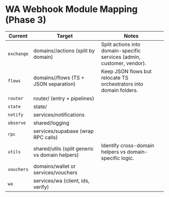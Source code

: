 # WA Webhook Module Mapping (Phase 3)

| Current | Target | Notes |
|---------|--------|-------|
| `exchange` | domains/<feature>/actions (split by domain) | Split actions into domain-specific services (admin, customer, vendor). |
| `flows` | domains/<feature>/flows (TS + JSON separation) | Keep JSON flows but relocate TS orchestrators into domain folders. |
| `router` | router/ (entry + pipelines) |  |
| `state` | state/ |  |
| `notify` | services/notifications |  |
| `observe` | shared/logging |  |
| `rpc` | services/supabase (wrap RPC calls) |  |
| `utils` | shared/utils (split generic vs domain helpers) | Identify cross-domain helpers vs domain-specific logic. |
| `vouchers` | domains/wallet or services/vouchers |  |
| `wa` | services/wa (client, ids, verify) |  |
